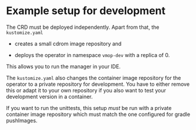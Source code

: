 # Example setup for development

The CRD must be deployed independently. Apart from that, the 
`kustomize.yaml` 

*   creates a small cdrom image repository and
 
*   deploys the operator in namespace `vmop-dev` with a replica of 0.
 
This allows you to run the manager in your IDE.

The `kustomize.yaml` also changes the container image repository for
the operator to a private repository for development. You have to 
either remove this or adapt it to your own repository if you
also want to test your development version in a container.

If you want to run the unittests, this setup *must* be run with a private
container image repository which must match the one configured
for gradle pushImages.
